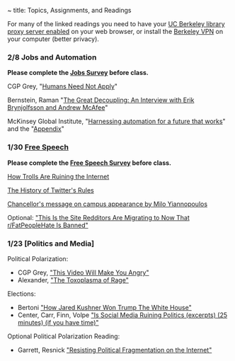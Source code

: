 ~ title: Topics, Assignments, and Readings

<!--[Attendance form is here](http://goo.gl/forms/FRRPoYpwP9)-->

For many of the linked readings you need to have your [UC Berkeley library
proxy server enabled][proxy] on your web browser, or install the [Berkeley
VPN][vpn] on your computer (better privacy).

   [proxy]: http://www.lib.berkeley.edu/Help/proxy.html
   [vpn]: http://www.lib.berkeley.edu/Help/vpn.html

### 2/8 Jobs and Automation
**Please complete the [Jobs Survey](https://goo.gl/forms/rJFE6JL2lPIOF02Y2) before class.**


CGP Grey, "[Humans Need Not Apply][humans_need_not_apply]"

Bernstein, Raman "[The Great Decoupling: An Interview with Erik Brynjolfsson and Andrew McAfee][decoupling]"

McKinsey Global Institute, "[Harnessing automation for a future that works][mckinsey1]" and the "[Appendix][mckinsey2]"

   [humans_need_not_apply]: https://www.youtube.com/watch?v=7Pq-S557XQU
   [decoupling]: https://hbr.org/2015/06/the-great-decoupling
   [mckinsey1]: http://www.mckinsey.com/global-themes/digital-disruption/harnessing-automation-for-a-future-that-works
   [mckinsey2]: http://www.mckinsey.com/~/media/McKinsey/Global%20Themes/Digital%20Disruption/Harnessing%20automation%20for%20a%20future%20that%20works/MGI-A-future-that-works_In-brief.ashx

### 1/30 [Free Speech](https://docs.google.com/presentation/d/1tYFCcOmr6OFhS58Ygg26uUQYZaFnYgpBfB_GhbjhNUk/edit#slide=id.g1bab050d4b_0_116)
**Please complete the [Free Speech Survey](https://goo.gl/forms/yd5x1muSjbz0rOZv1) before class.**

[How Trolls Are Ruining the Internet][trolls]

[The History of Twitter's Rules][twitter]

[Chancellor's message on campus appearance by Milo Yiannopoulos][milo]

Optional: ["This Is the Site Redditors Are Migrating to Now That r/FatPeopleHate Is Banned"][voat]

   [trolls]: http://time.com/4457110/internet-trolls/?xid=fbshare
   [twitter]: http://motherboard.vice.com/read/the-history-of-twitters-rules
   [voat]: http://motherboard.vice.com/read/this-is-the-site-redditors-are-migrating-to-now-that-rfatpeoplehate-is-banned
   [milo]: http://news.berkeley.edu/2017/01/26/chancellor-statement-on-yiannopoulos/

### 1/23 [Politics and Media]
<!--**Please complete the [Politics and Media Survey](https://goo.gl/forms/fO89PpBVqIWVESxd2) before class, ideally before 2 PM.**-->

Political Polarization:
   - CGP Grey, ["This Video Will Make You Angry"][video_angry]
   - Alexander, ["The Toxoplasma of Rage"][toxoplasma]

Elections:
   - Bertoni ["How Jared Kushner Won Trump The White House"][kushner]
   - Center, Carr, Finn, Volpe ["Is Social Media Ruining Politics (excerpts) (25 minutes) (if you have time)"][harvard_debate]

Optional Political Polarization Reading:
   - Garrett, Resnick ["Resisting Political Fragmentation on the Internet"][fragmentation]

   [kushner]: http://www.forbes.com/sites/stevenbertoni/2016/11/22/exclusive-interview-how-jared-kushner-won-trump-the-white-house/#5e2ad2492f50
   [harvard_debate]: https://youtu.be/jITEfXNJ9I0
   [video_angry]: https://www.youtube.com/watch?v=rE3j_RHkqJc&feature=youtu.be
   [fragmentation]: http://www.mitpressjournals.org/doi/pdf/10.1162/DAED_a_00118
   [toxoplasma]: http://slatestarcodex.com/2014/12/17/the-toxoplasma-of-rage/

 

<!--
### 8/31 [Privacy](https://docs.google.com/presentation/d/14qby_BZHDsgyEQLsGsZVMOQ_6pbfIsG34otOxjfmi8s/pub?start=false&loop=false&delayms=3000)

**Please complete the [Privacy Survey](https://goo.gl/forms/LmQrq4qhdTT5ery33) before class.**

Miller, "[Addicted to Apps][addicted]"

Popken, "[Sites Spying on You in Weird New Ways, Princeton Study Exposes][ad_spying]"

Powazek, "[I'm Not The Product, But I Play One On The Internet][not_the_product]"

Rachels, "[Why Privacy Is Important][why_privacy]" (optional, but interesting)

   [why_privacy]: http://www.jstor.org/stable/2265077   
   [addicted]: http://www.nytimes.com/2013/08/25/sunday-review/addicted-to-apps.html
   [ad_spying]: http://www.nbcnews.com/tech/security/princeton-study-exposes-weird-new-ways-sites-are-spying-you-n622391
   [not_the_product]: http://powazek.com/posts/3229


### 9/7 [Copyright and Patents](https://docs.google.com/presentation/d/16Qq0s71UMOedS29hPdiZkEZQhVallJ_KtV_NaHQ1tsU/pub?start=false&loop=false&delayms=3000)

**Please complete the [Copyright and Patents Survey](https://goo.gl/forms/HO4LNBOYqm5lrfKl2) before class**

Note on readings for this week: This topic is highly complex and we'd really need a few weeks to get up to speed. I've provided a perhaps too-thorough set of readings on the topic that exceed the expected 1.5 hrs/wk workload. Read what feels most interesting.

Cardenas, "[Patent vs. Copyright Protection for Computer Software][copyright_vs_patent]" (very short, read first)

Stallman, "[Misinterpreting Copyright][copyright]"

Stallman, "[The Dangers of Software Patents][no_patent]" (or watch [Video][no_patent_video])

Heckel, "[Debunking the Software Patent Myths][yes_patent]" (pro-patent piece)

Mullin, "["Your criticisms are completely wrong": Stallman on software patents, 20 years in][meta_patent]" (meta-piece on Richard Stallman)

   [copyright_vs_patent]: https://www.linkedin.com/pulse/patent-vs-copyright-protection-computer-software-de-cardenas-jd-mba  
   [copyright]: http://www.gnu.org/philosophy/misinterpreting-copyright.html
   [no_patent]: https://www.gnu.org/philosophy/danger-of-software-patents.en.html
   [no_patent_video]: https://www.youtube.com/watch?v=aiKRt3-FbM0
   [yes_patent]: http://groups.csail.mit.edu/mac/classes/6.805/articles/int-prop/heckel-debunking.html
   [meta_patent]: http://arstechnica.com/tech-policy/2012/11/your-criticisms-are-completely-wrong-stallman-on-software-patents/

### 3/7 [Government Censorship and Surveillance](https://docs.google.com/a/berkeley.edu/presentation/d/17Aleq1DvWlM-X7-bBi_pkVkeVuJjg67Dw_uIqjjkmAk/edit?usp=sharing)

### 9/14 [Government Censorship and Surveillance](https://docs.google.com/presentation/d/1b2RTRxNw4b0ywgU4Zj5K42VAip75hx2D0vYzrjzJTfs/edit?usp=sharing)

**Please complete the [Government Censorship and Surveillance Survey](https://docs.google.com/a/berkeley.edu/forms/d/e/1FAIpQLSc2y5tLZIMd4ZvK2Qbyan-YloNPqkuYRnSJJjOsqNL-jwdMtA/viewform) before class, ideally before 2 PM.**

Foreign Governments (three short readings):
   - Vara, "[The World Cracks Down on the Internet][world_internet_crackdown]"
   - Xuecun, "[Scaling China's Great Firewall][chinese_censorship]"
   - Nisbet and Mikati, "[Russians don't trust the Internet - and it's making the country worse][russian_censorship]"

United States Government (four short readings):
   - Greenwald, ["XKeyscore: NSA tool collects 'nearly everything a user does on the internet'"][xkeyscore]
   - Kayyali, "[FBI's "Suicide Letter" to Dr. Martin Luther King, Jr., and the Dangers of Unchecked Surveillance][mlk1]" and Gage, "[What an Uncensored Letter to M.L.K. Reveals][mlk2]"
   - Gao, "[What Americans think about NSA surveillance, national security and privacy][pew_surveillance]""

Optional extra readings/watching:
   - Der Spiegel, ["Inside TAO: Documents Reveal Top NSA Hacking Unit"][nsa_tao]
   - Snowden, ["I don't want to live in a society that does these sort of things"][snowden]

   [world_internet_crackdown]: http://www.newyorker.com/tech/elements/world-cracks-internet
   [chinese_censorship]: http://www.nytimes.com/2015/08/18/opinion/murong-xuecun-scaling-chinas-great-firewall.html?_r=0
   [russian_censorship]: https://www.washingtonpost.com/posteverything/wp/2015/02/18/russians-dont-trust-the-internet-and-its-making-the-country-worse/
   [mlk1]: https://www.eff.org/deeplinks/2014/11/fbis-suicide-letter-dr-martin-luther-king-jr-and-dangers-unchecked-surveillance
   [mlk2]: http://www.nytimes.com/2014/11/16/magazine/what-an-uncensored-letter-to-mlk-reveals.html
   [xkeyscore]: http://www.theguardian.com/world/2013/jul/31/nsa-top-secret-program-online-data
   [pew_surveillance]: http://www.pewresearch.org/fact-tank/2015/05/29/what-americans-think-about-nsa-surveillance-national-security-and-privacy/
   [nsa_tao]: http://www.spiegel.de/international/world/the-nsa-uses-powerful-toolbox-in-effort-to-spy-on-global-networks-a-940969.html
   [snowden]: https://www.youtube.com/watch?v=5yB3n9fu-rM

### 9/21 Jobs

CGP Grey, "[Humans Need Not Apply][humans_need_not_apply]"

Bernstein, Raman "[The Great Decoupling: An Interview with Erik Brynjolfsson and Andrew McAfee][decoupling]"

Consequentialism (two short readings):
   - "[Philosophy - Ethics: Consequentialism][consequentialism1]"
   - "[The Status of Moral Emotions in Consequentialist Moral Reasoning][consequentialism2]" - pages 1-7 only
   - For even more, see [Stanford's Encyclopedia of Philosophy][consequentialism3] or [The University of Tenneesse's Encyclopedia of Philosophy][consequentialism4]. These are not required readings and are fairly technical, dense reads.

Pew Center, "[AI, Robotics, and the Future of Jobs (page one, optional)][ai_jobs]"

   [humans_need_not_apply]: https://www.youtube.com/watch?v=7Pq-S557XQU
   [decoupling]: https://hbr.org/2015/06/the-great-decoupling
   [ai_jobs]: http://www.pewinternet.org/2014/08/06/future-of-jobs/
   [consequentialism1]: https://www.youtube.com/watch?v=hACdhD_kes8
   [consequentialism2]: https://www.law.yale.edu/system/files/documents/pdf/Intellectual_Life/Frank_Status_of_Moral_Reasoning.pdf
   [consequentialism3]: http://plato.stanford.edu/entries/consequentialism/
   [consequentialism4]: http://www.iep.utm.edu/conseque/

### 9/28 [Politics and Media](https://docs.google.com/a/berkeley.edu/presentation/d/1bUGZQhweO6aZKHkYey0St9wzJtibMEgqESymg7BRqwU/edit?usp=sharing)
**Please complete the [Politics and Media Survey](https://goo.gl/forms/fO89PpBVqIWVESxd2) before class, ideally before 2 PM.**


Elections (video):
   - Center, Carr, Finn, Volpe ["Is Social Media Ruining Politics (excerpts) (25 minutes)"][harvard_debate]

Political Polarization:
   - Alexander, ["The Toxoplasma of Rage"][toxoplasma]

Political Action (two short readings, one long one):
   - Wasik, ["Gladwell vs. Shirky: A Year Later, Scoring the Debate Over Social-Media Revolutions"][gladwell_vs_shirky]
   - Gladwell, ["Small Change"][small_change]: (long)
   - Tufekci, ["After the Protests"][turkey_social_media]

Optional Political Polarization Reading:
   - Garrett, Resnick ["Resisting Political Fragmentation on the Internet"][resnick]

Optional Political Action Readings:
   - Shirky, ["The Political Power of Social Media"][shirky]: Introductory Paragraph, "The Theater of Collapse", and "The Convervative Dilemma"
   - Tufekci, ["Social movements and govenrments in the digital age: Evaluating a complex landscape"][tufekci_long]

Note: For lack of time, we will not discuss the social implications of computing on the process of governance, e.g. ["How Sandy Changed Social Media Strategies in New York City"][social_media_NYC].

   [harvard_debate]: https://youtu.be/jITEfXNJ9I0
   [tufekci_long]: http://jia.sipa.columbia.edu/files/2014/12/xvii-18_Tufekci_Article.pdf
   [turkey_social_media]: http://www.nytimes.com/2014/03/20/opinion/after-the-protests.html
   [small_change]: http://www.newyorker.com/magazine/2010/10/04/small-change-malcolm-gladwell
   [shirky]: https://www.foreignaffairs.com/articles/2010-12-20/political-power-social-media
   [social_media_NYC]: http://www.govtech.com/public-safety/How-Sandy-Changed-Social-Media-Strategies-in-New-York-City.html
   [gladwell_vs_shirky]: http://www.wired.com/2011/12/gladwell-vs-shirky/
   [polarization_in_europe]: http://themonkeycage.org/2013/08/not-much-political-polarization-in-europe/
   [filter_bubble_ted]: https://www.ted.com/talks/eli_pariser_beware_online_filter_bubbles
   [resnick]: http://www.mitpressjournals.org/doi/pdf/10.1162/DAED_a_00118
   [toxoplasma]: http://slatestarcodex.com/2014/12/17/the-toxoplasma-of-rage/

### 10/2 [Software](https://docs.google.com/presentation/d/1tlQWn7dEFWkUX1i9efGYYQAxloPtwiZBJdn3NUzxpUU/edit?usp=sharing)
**Please complete the [Software Survey](https://goo.gl/forms/rBooDyehzeoWvCDt1) before class, ideally before 2 PM.**


*Complete [essay 1] by Tuesday 10/4*

Levenson and Turner, "[An Investigation of the Therac-25 Accidents][therac]" 

Paul Stearns (Blinn College), [Kant's Morality part 1][stearns_kant1], [Kant's Morality part 2][stearns_kant2]

For even more, see [Optional Enyclopedia Entry on Kant's Morality][stanford_kant]. This is not required.

   [therac]: http://ieeexplore.ieee.org/stamp/stamp.jsp?tp=&arnumber=274940
   [stearns_kant1]: https://www.youtube.com/watch?v=W_Q8cNzjTv0
   [stearns_kant2]: https://www.youtube.com/watch?v=KQqcD3_3_Y8
   [stanford_kant]: http://plato.stanford.edu/entries/kant-moral/#GooWilMorWorDut

### 10/9 [Education]
**Please complete the [Education Survey](https://goo.gl/forms/FdrHdeJuq3R9RfmE2) before class, ideally before 2 PM.**


Maria Konnikova, "[Will MOOCs be Flukes?][MOOcs]"

Kevin Carey, "[An Online Education Breakthrough? A Master’s Degree for a Mere $7,000][georgia_tech]"

Cathy O'Neil, "[How Big Data Transformed Applying to College][big_data_college]"

   [MOOCs]: http://www.newyorker.com/science/maria-konnikova/moocs-failure-solutions
   [georgia_tech]: http://www.nytimes.com/2016/09/29/upshot/an-online-education-breakthrough-a-masters-degree-for-a-mere-7000.html
   [big_data_college]: http://www.slate.com/articles/business/moneybox/2016/09/how_big_data_made_applying_to_college_tougher_crueler_and_more_expensive.html

### 10/16 [War](https://docs.google.com/presentation/d/1q-EWjBlKZtfZSjm7v4_1usm5oVadRgBDqVpPhWc8Qlg/edit?usp=sharing)
**Please complete the [War Survey](https://goo.gl/forms/awSxg5hoVK5ewVVS2) before class, ideally before 2 PM.**

Michael Hayden,  "[To Keep America Safe, Embrace Drone Warfare][embrace_drones]"

Matt Peterson, "[Is Obama's Drone War Moral?][are_drones_moral]"

Pratap Chatterjee, "[Our Drone War Burnout][drone_burnout]" (heads up: first two paragraphs are a bit brutal)

   [embrace_drones]: http://www.nytimes.com/2016/02/21/opinion/sunday/drone-warfare-precise-effective-imperfect.html
   [are_drones_moral]: http://www.theatlantic.com/international/archive/2016/08/obama-drone-morality/496433/c
   [drone_burnout]: http://www.nytimes.com/2015/07/14/opinion/our-drone-war-burnout.html

### 11/2 [Professional Ethics](https://docs.google.com/presentation/d/1zJldfTvecKoh1FRYR-vugaRZ2XWlxO29wz37PlVb3Vo/edit)

**Please complete the [Professional Ethics Survey](https://goo.gl/forms/6Txou0wTuxXBBI483) before class.**

ACM, "[Professional Code of Conduct][acm_code]"

Anderson, "[Using the new ACM Code of Ethics in Decision Making][using]" (commentaries)

Kaptein, Schwarz "[The Effectiveness of Business Codes: A Critical Examination of Existing Studies and the Development of an Integrated Research Model, pg. 111-117 (esp. 111-114)][ethical_code_efficacy]"


   [acm_code]: http://www.acm.org/about/code-of-ethics
   [using]: http://www.acm.org/about/p98-anderson.pdf
   [ethical_code_efficacy]: http://link.springer.com/article/10.1007/s10551-006-9305-0
   [macintyre]: https://www.google.com/search?q=after%20virtue%20macintyre%20pdf

### 11/9 [Post-Election Debrief](https://docs.google.com/presentation/d/1IRJm-Q9wIcoaEkSmJUI0ysEQ2E_GVmw3lugg-b_kaMc/edit?usp=sharing)
**Please complete the [Election Survey](https://goo.gl/forms/AFrHJxCXTNwi0R313) before class.**


Lehmann, Chris, "[Con Air][con_air]"

Davies, William, "[The Age of Post-Truth Politics][post_truth]"

Dartington, [Virtue Ethics][virtue_ethics_dartington]

Mansour, Rebecca, [Alex Jones Melts Globalists Over Terror (optional)][alex_jones]

[Virtue Ethics in More Detail (optional)][stanford_virtue]

Anscombe, [Modern Moral Philosophy (The Paper That Brought Back Virtue Ethics) (optional)][anscombe]

   [con_air]: http://thebaffler.com/blog/con-air-lehmann
   [post_truth]: http://www.nytimes.com/2016/08/24/opinion/campaign-stops/the-age-of-post-truth-politics.html?_r=0
   [virtue_ethics_dartington]: https://www.youtube.com/watch?v=PHVuzec6s0c
   [stanford_virtue]: http://plato.stanford.edu/entries/ethics-virtue/
   [anscombe]: http://www.pitt.edu/~mthompso/readings/mmp.pdf
   [alex_jones]: http://www.breitbart.com/big-government/2016/09/21/alex-jones-melts-globalists-terror-mind-controlled-media-sacrificing-west-islam/


### 11/14 Income Inequality and the Bay Area
**Please complete the [Income Inequality Survey](https://goo.gl/forms/Du70HlGfxdh2W42m1) before class.**


Barrera, Jeff, "[In Search of Cheaper Housing, Silicon Valley Workers Face Long Commutes][bay_area_inequality]"

Dougherty, Conor, "[In Cramped and Costly Bay Area, Cries to Build, Baby, Build][yimby]"

Singer, "[The Singer Solution to World Poverty][singer]"

Dalai Lama, The, "[Dalai Lama: Behind Our Anxiety, the Fear of Being Unneeded][unneeded]"

Boyce, Christopher, "[However you spend it, money isn't the key to happiness (optional)][money_and_happiness]"

Rotman, "[Technology and Inequality (optional)][rotman]"

Cutler, Kim_Mai, "[How Burrowing Owls Lead To Vomiting Anarchists (Or SF's Housing Crisis Explained) (optional)][burrow_owls]"

   [bay_area_inequality]: https://ww2.kqed.org/news/2016/04/07/in-search-of-cheaper-housing-silicon-valley-workers-face-long-commutes/
   [yimby]: http://www.nytimes.com/2016/04/17/business/economy/san-francisco-housing-tech-boom-sf-barf.html?_r=0
   [money_and_happiness]: http://theconversation.com/however-you-spend-it-money-isnt-the-key-to-happiness-25289
   [singer]: http://www.nytimes.com/1999/09/05/magazine/the-singer-solution-to-world-poverty.html?pagewanted=all
   [unneeded]: http://www.nytimes.com/2016/11/04/opinion/dalai-lama-behind-our-anxiety-the-fear-of-being-unneeded.html
   [burrow_owls]: https://techcrunch.com/2014/04/14/sf-housing/
   [rotman]: https://www.technologyreview.com/s/531726/technology-and-inequality/

### 11/30 Conclusion
**Please complete the [Conclusion Survey](https://goo.gl/forms/DmacIBn3w7siY7tj1) before the end of the week.**


Khatchadourian, "[The Doomsday Invention][doom]"

Joy, "[Why the Future Doesn't Need Us (optional)][future]"

   [future]: http://www.wired.com/wired/archive/8.04/joy_pr.html
   [doom]: http://www.newyorker.com/magazine/2015/11/23/doomsday-invention-artificial-intelligence-nick-bostrom

<!--

   [gates]: http://www.gatesnotes.com/2015-annual-letter?page=3&lang=en

   [packer]: http://www.newyorker.com/magazine/2013/05/27/change-the-world


### 2/15 No Class

### 2/22 [War](https://docs.google.com/presentation/d/1HCja_CWeD8lbf9O38IUiBZLcAZsLqViKGOVoZnQZQMM/edit?usp=sharing)

**Please complete the [War Survey](https://goo.gl/Cg0w19) before class.**

Drones (three short readings):
   - "[Drone Strikes Reveal Uncomfortable Truth: U.S. Is Often Unsure About Who Will Die][drones1]"
   - "[The Moral Case for Drones][drones2]"
   - "[Our Drone War Burnout][drones3]" (heads up: first two paragraphs are a bit brutal)

Automated Weapons Ban (three short readings):
   - "[We Should Not Ban 'Killer Robots,' and Here's Why][killbot1]"
   - "[Why We Really Should Ban Autonomous Weapons: A Response][killbot2]"
   - "[Ban or No Ban, Hard Questions Remain on Autonomous Weapons][killbot3]"



   [drones1]: http://www.nytimes.com/2015/04/24/world/asia/drone-strikes-reveal-uncomfortable-truth-us-is-often-unsure-about-who-will-die.html?_r=0
   [drones2]: http://www.nytimes.com/2012/07/15/sunday-review/the-moral-case-for-drones.html
   [drones3]: http://www.nytimes.com/2015/07/14/opinion/our-drone-war-burnout.html
   [killbot1]: http://spectrum.ieee.org/automaton/robotics/artificial-intelligence/we-should-not-ban-killer-robots
   [killbot2]: http://spectrum.ieee.org/automaton/robotics/artificial-intelligence/why-we-really-should-ban-autonomous-weapons
   [killbot3]: http://spectrum.ieee.org/automaton/robotics/military-robots/ban-or-no-ban-hard-questions-remain-on-autonomous-weapons






### 3/14 [Finance](https://docs.google.com/presentation/d/1T3dkdITrDdwJq2pxhjGjbDX0JEPXaGCjdwCBZZT2xwY/edit?usp=sharing)

Hug, "[A Stock Market Primer (draft)][stock_market_primer]"

Wigglesworth, "[Treasury market's bogeymen are here to stay][bogeymen]"

First Round Capital, "[Quarterly Report, Q1 2016][first_round]"

Paul Stearns (Blinn College), [Kant's Morality part 1][stearns_kant1], [Kant's Morality part 2][stearns_kant2]

For even more, see [Optional Enyclopedia Entry on Kant's Morality][stanford_kant]. This is not required.

   [stock_market_primer]: https://docs.google.com/document/d/14vnPi9LodKX2cpgLltBi9uekFysNCHkJ3WDiOqM7sr4/edit?usp=drive_web
   [hft]: http://www.businessweek.com/articles/2013-06-06/how-the-robots-lost-high-frequency-tradings-rise-and-fall
   [bogeymen]: http://www.ft.com/cms/s/0/4ca1d2a4-2683-11e5-9c4e-a775d2b173ca.html#axzz42QBVNtfd
   [stearns_kant1]: https://www.youtube.com/watch?v=W_Q8cNzjTv0
   [stearns_kant2]: https://www.youtube.com/watch?v=KQqcD3_3_Y8
   [stanford_kant]: http://plato.stanford.edu/entries/kant-moral/#GooWilMorWorDut
   [first_round]: http://www.scribd.com/doc/302198774/First-Round-Capital-Q4-2015-LP-Letter

Philips, "[How the Robots Lost: High-Frequency Trading's Rise and Fall][hft]"
### 3/21 No Class



### 4/4 [Software]

*Complete [essay 2] by Thursday 10/29*

*Please complete the [Software Survey](http://goo.gl/forms/Rge44H4EHU) before class.*

Levenson and Turner, "[An Investigation of the Therac-25 Accidents][therac]" (commentaries)

Dartington, [Virtue Ethics][virtue_ethics_dartington]

[Virtue Ethics in More Detail (optional)][stanford_virtue]

Anscombe, [Modern Moral Philosophy (The Paper That Brought Back Virtue Ethics) (optional)][anscombe]

   [virtue_ethics_dartington]: https://www.youtube.com/watch?v=PHVuzec6s0c
   [stanford_virtue]: http://plato.stanford.edu/entries/ethics-virtue/
   [anscombe]: http://www.pitt.edu/~mthompso/readings/mmp.pdf

### 4/11 Professional Ethics

*Please complete the [Professional Ethics Survey](http://goo.gl/forms/kkshLHaqbP) before class.*

ACM, "[Professional Code of Conduct][acm_code]"

Anderson, "[Using the new ACM Code of Ethics in Decision Making][using]" (commentaries)

Kaptein, Schwarz "[The Effectiveness of Business Codes: A Critical Examination of Existing Studies and the Development of an Integrated Research Model, pg. 111-117 (esp. 111-114)][ethical_code_efficacy]"

(Optional) MacIntyre, Chapter 14 of [After Virtue][macintyre], "The Nature of the Virtues" (see first search result)

   [acm_code]: http://www.acm.org/about/code-of-ethics
   [using]: http://www.acm.org/about/p98-anderson.pdf
   [ethical_code_efficacy]: http://link.springer.com/article/10.1007/s10551-006-9305-0
   [macintyre]: https://www.google.com/search?q=after%20virtue%20macintyre%20pdf

### 4/18 Poverty

*Please complete the [Poverty Survey](http://goo.gl/forms/bRDyNn8wvD) before class.*

Gates, "[Mobile Banking Will Help the Poor Transform Their Lives][gates]"

Rotman, "[Technology and Inequality][rotman]"

Singer, "[The Singer Solution to World Poverty][singer]"

Packer, "[Change The World (optional)][packer]"

   [gates]: http://www.gatesnotes.com/2015-annual-letter?page=3&lang=en
   [rotman]: http://www.technologyreview.com/featuredstory/531726/technology-and-inequality/
   [singer]: http://www.nytimes.com/1999/09/05/magazine/the-singer-solution-to-world-poverty.html?pagewanted=all
   [packer]: http://www.newyorker.com/magazine/2013/05/27/change-the-world

### 4/25 Conclusion

Joy, "[Why the Future Doesn't Need Us][future]"

Khatchadourian, "[The Doomsday Invention][doom]"

   [future]: http://www.wired.com/wired/archive/8.04/joy_pr.html
   [doom]: http://www.newyorker.com/magazine/2015/11/23/doomsday-invention-artificial-intelligence-nick-bostrom

-->

